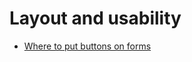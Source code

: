 # Layout and usability
- [Where to put buttons on forms](https://adamsilver.io/articles/where-to-put-buttons-in-forms/)
